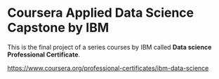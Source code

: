 # Coursera Applied Data Science Capstone by IBM

This is the final project of a series courses by IBM called **Data science Professional Certificate**.

https://www.coursera.org/professional-certificates/ibm-data-science
